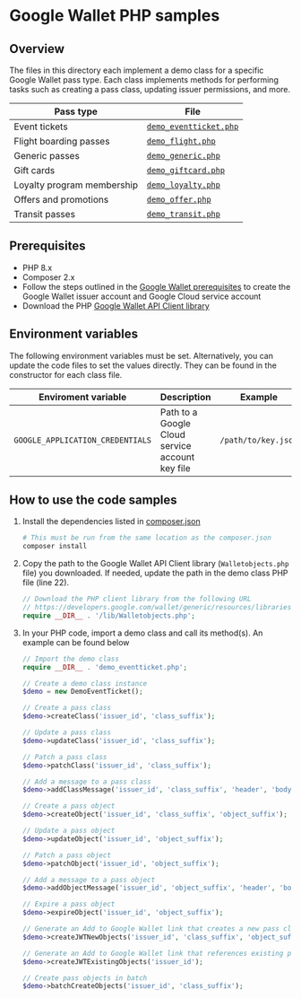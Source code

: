 # Google Wallet PHP samples

## Overview

The files in this directory each implement a demo class for a specific Google
Wallet pass type. Each class implements methods for performing tasks such as
creating a pass class, updating issuer permissions, and more.

| Pass type                  | File                                             |
|----------------------------|--------------------------------------------------|
| Event tickets              | [`demo_eventticket.php`](./demo_eventticket.php) |
| Flight boarding passes     | [`demo_flight.php`](./demo_flight.php)           |
| Generic passes             | [`demo_generic.php`](./demo_generic.php)         |
| Gift cards                 | [`demo_giftcard.php`](./demo_giftcard.php)       |
| Loyalty program membership | [`demo_loyalty.php`](./demo_loyalty.php)         |
| Offers and promotions      | [`demo_offer.php`](./demo_offer.php)             |
| Transit passes             | [`demo_transit.php`](./demo_transit.php)         |

## Prerequisites

*   PHP 8.x
*   Composer 2.x 
*   Follow the steps outlined in the
    [Google Wallet prerequisites](https://developers.google.com/wallet/generic/web/prerequisites)
    to create the Google Wallet issuer account and Google Cloud service account
*   Download the PHP
    [Google Wallet API Client library](https://developers.google.com/wallet/generic/resources/libraries#php)

## Environment variables

The following environment variables must be set. Alternatively, you can update
the code files to set the values directly. They can be found in the constructor
for each class file.

| Enviroment variable              | Description                                     | Example             |
|----------------------------------|-------------------------------------------------|---------------------|
| `GOOGLE_APPLICATION_CREDENTIALS` | Path to a Google Cloud service account key file | `/path/to/key.json` |

## How to use the code samples

1.  Install the dependencies listed in [composer.json](./composer.json)

    ```bash
    # This must be run from the same location as the composer.json
    composer install
    ```

2.  Copy the path to the Google Wallet API Client library (`Walletobjects.php`
    file) you downloaded. If needed, update the path in the demo class PHP file
    (line 22).

    ```php
    // Download the PHP client library from the following URL
    // https://developers.google.com/wallet/generic/resources/libraries
    require __DIR__ . '/lib/Walletobjects.php';
    ```

3.  In your PHP code, import a demo class and call its method(s). An example
    can be found below

    ```php
    // Import the demo class
    require __DIR__ . 'demo_eventticket.php';

    // Create a demo class instance
    $demo = new DemoEventTicket();

    // Create a pass class
    $demo->createClass('issuer_id', 'class_suffix');

    // Update a pass class
    $demo->updateClass('issuer_id', 'class_suffix');

    // Patch a pass class
    $demo->patchClass('issuer_id', 'class_suffix');

    // Add a message to a pass class
    $demo->addClassMessage('issuer_id', 'class_suffix', 'header', 'body');

    // Create a pass object
    $demo->createObject('issuer_id', 'class_suffix', 'object_suffix');

    // Update a pass object
    $demo->updateObject('issuer_id', 'object_suffix');

    // Patch a pass object
    $demo->patchObject('issuer_id', 'object_suffix');

    // Add a message to a pass object
    $demo->addObjectMessage('issuer_id', 'object_suffix', 'header', 'body');

    // Expire a pass object
    $demo->expireObject('issuer_id', 'object_suffix');

    // Generate an Add to Google Wallet link that creates a new pass class and object
    $demo->createJWTNewObjects('issuer_id', 'class_suffix', 'object_suffix');

    // Generate an Add to Google Wallet link that references existing pass object(s)
    $demo->createJWTExistingObjects('issuer_id');

    // Create pass objects in batch
    $demo->batchCreateObjects('issuer_id', 'class_suffix');
    ```
